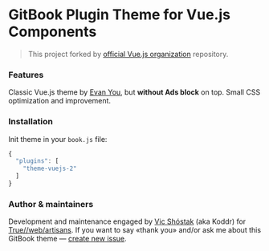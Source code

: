 # GitBook Plugin Theme for Vue.js Components

> This project forked by [official Vue.js organization](https://github.com/vuejs/gitbook-plugin-theme-vuejs) repository.

### Features

Classic Vue.js theme by [Evan You](https://github.com/yyx990803), but **without Ads block** on top. Small CSS optimization and improvement.

### Installation

Init theme in your `book.js` file:

``` js
{
  "plugins": [
    "theme-vuejs-2"
  ]
}
```

### Author & maintainers

Development and maintenance engaged by [Vic Shóstak](https://github.com/koddr) (aka Koddr) for [True//web/artisans](https://github.com/webartisans-org). If you want to say «thank you» and/or ask me about this GitBook theme — [create new issue](https://github.com/koddr/gitbook-plugin-theme-vuejs-noads/issues/new).
